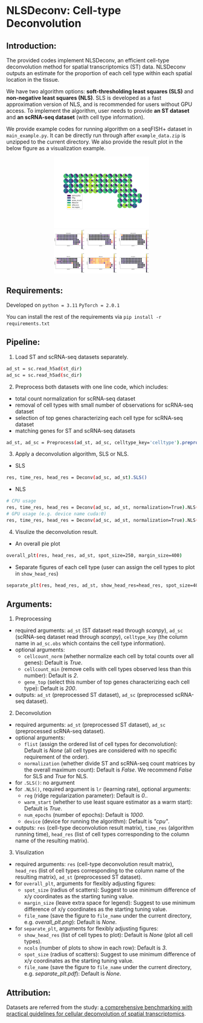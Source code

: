 # NLSDeconv: Cell-type Deconvolution

## Introduction:
The provided codes implement NLSDeconv, an efficient cell-type deconvolution method for spatial transcriptomics (ST) data. NLSDeconv outputs an estimate for the proportion of each cell type within each spatial location in the tissue.

We have two algorithm options: **soft-thresholding least squares (SLS)** and **non-negative least squares (NLS)**. SLS is developed as a fast approximation version of NLS, and is recommended for users without GPU access.
To implement the algorithm, user needs to provide **an ST dataset** and **an scRNA-seq dataset** (with cell type information).

We provide example codes for running algorithm on a seqFISH+ dataset in `main_example.py`. It can be directly run through after `example_data.zip` is unzipped to the current directory. We also provide the result plot in the below figure as a visualization example.

<div style="text-align: center;">
  <img src="./figures/overall_plt.png" alt="Example of Our Cell-type Deconvolution Result on seqFISH+ dataset" style="width: 50%; height: auto;">
  <img src="./figures/showseparate_plt.png" alt="Example2 of Our Cell-type Deconvolution Result on seqFISH+ dataset" style="width: 50%; height: auto;">
</div>

## Requirements:
Developed on `python = 3.11` `PyTorch = 2.0.1`

You can install the rest of the requirements via
`pip install -r requirements.txt`

## Pipeline:
1. Load ST and scRNA-seq datasets separately.
```bash
ad_st = sc.read_h5ad(st_dir)
ad_sc = sc.read_h5ad(sc_dir)
```
2. Preprocess both datasets with one line code, which includes:
 - total count normalization for scRNA-seq dataset
 - removal of cell types with small number of observations for scRNA-seq dataset
 - selection of top genes characterizing each cell type for scRNA-seq dataset
 - matching genes for ST and scRNA-seq datasets
```bash
ad_st, ad_sc = Preprocess(ad_st, ad_sc, celltype_key='celltype').preprocess()
```
3. Apply a deconvolution algorithm, SLS or NLS.
 - SLS
 ```bash
 res, time_res, head_res = Deconv(ad_sc, ad_st).SLS()
 ```
 - NLS
 ```bash
# CPU usage
 res, time_res, head_res = Deconv(ad_sc, ad_st, normalization=True).NLS(reg=1e-1, lr=1e-2, warm_start=True, num_epochs=1000, device="cpu")
# GPU usage (e.g. device name cuda:0)
 res, time_res, head_res = Deconv(ad_sc, ad_st, normalization=True).NLS(reg=1e-1, lr=1e-2, warm_start=True, num_epochs=1000, device="cuda:0")
 ```
4. Visulize the deconvolution result.
 - An overall pie plot
 ```bash
 overall_plt(res, head_res, ad_st, spot_size=250, margin_size=400)
 ```
 - Separate figures of each cell type (user can assign the cell types to plot in `show_head_res`) 
 ```bash
 separate_plt(res, head_res, ad_st, show_head_res=head_res, spot_size=400)
 ```

## Arguments:
1. Preprocessing
 - required arguments: `ad_st` (ST dataset read through *scanpy*), `ad_sc` (scRNA-seq dataset read through *scanpy*), `celltype_key` (the column name in `ad_sc.obs` which contains the cell type information).
 - optional arguments:
   - `cellcount_norm` (whether normalize each cell by total counts over all genes): Default is *True*.
   - `cellcount_min` (remove cells with cell types observed less than this number): Default is *2*.
   - `gene_top` (select this number of top genes characterizing each cell type): Default is *200*. 
 - outputs: `ad_st` (preprocessed ST dataset), `ad_sc` (preprocessed scRNA-seq dataset).
2. Deconvolution
 - required arguments: `ad_st` (preprocessed ST dataset), `ad_sc` (preprocessed scRNA-seq dataset).
 - optional arguments:
   - `flist` (assign the ordered list of cell types for deconvolution): Default is *None* (all cell types are considered with no specific requirement of the order).
   - `normalization` (whether divide ST and scRNA-seq count matrices by the overall maximum count): Default is *False*. We recommend *False* for SLS and *True* for NLS.
 - for `.SLS()`: no argument
 - for `.NLS()`, required argument is `lr` (learning rate), optional arguments:
   - `reg` (ridge regularization parameter): Default is *0.*.
   - `warm_start` (whether to use least square estimator as a warm start): Default is *True*.
   - `num_epochs` (number of epochs): Default is *1000*.
   - `device` (device for running the algorithm): Default is *"cpu"*.
 - outputs: `res` (cell-type deconvolution result matrix), `time_res` (algorithm running time), `head_res` (list of cell types corresponding to the column name of the resulting matrix).
3. Visulization
 - required arguments: `res` (cell-type deconvolution result matrix), `head_res` (list of cell types corresponding to the column name of the resulting matrix), `ad_st` (preprocessed ST dataset).
 - for `overall_plt`, arguments for flexibly adjusting figures:
   - `spot_size` (radius of scatters): Suggest to use minimum difference of x/y coordinates as the starting tuning value.
   - `margin_size` (leave extra space for legend): Suggest to use minimum difference of x/y coordinates as the starting tuning value.
   - `file_name` (save the figure to `file_name` under the current directory, e.g. *overall_plt.png*): Default is *None*.
 - for `separate_plt`, arguments for flexibly adjusting figures:
   - `show_head_res` (list of cell types to plot): Default is *None* (plot all cell types).
   - `ncols` (number of plots to show in each row): Default is *3*.
   - `spot_size` (radius of scatters):  Suggest to use minimum difference of x/y coordinates as the starting tuning value.
   - `file_name` (save the figure to `file_name` under the current directory, e.g. *separate_plt.pdf*): Default is *None*.

## Attribution:
Datasets are referred from the study: [a comprehensive benchmarking with practical guidelines for cellular deconvolution of spatial transcriptomics](https://zenodo.org/records/10184476).